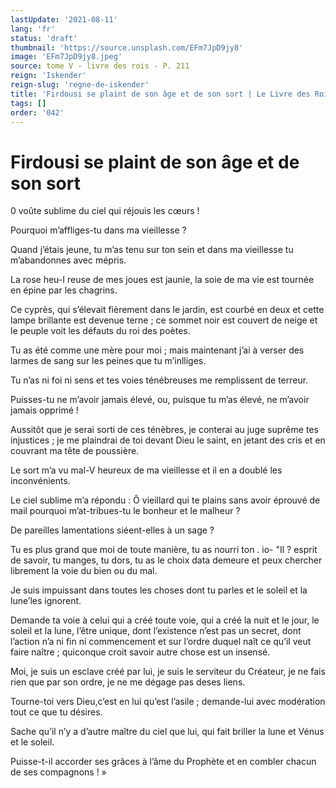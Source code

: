 ```yaml
---
lastUpdate: '2021-08-11'
lang: 'fr'
status: 'draft'
thumbnail: 'https://source.unsplash.com/EFm7JpD9jy8'
image: 'EFm7JpD9jy8.jpeg'
source: tome V - livre des rois - P. 211
reign: 'Iskender'
reign-slug: 'regne-de-iskender'
title: 'Firdousi se plaint de son âge et de son sort | Le Livre des Rois | Shâhnâmeh'
tags: []
order: '042'
---
```


<!-- LTeX: language=fr -->

# Firdousi se plaint de son âge et de son sort

0 voûte sublime du ciel qui réjouis les cœurs !

Pourquoi m’affliges-tu dans ma vieillesse ?

Quand j’étais jeune, tu m’as tenu sur ton sein et dans ma vieillesse tu m’abandonnes avec mépris.

La rose heu-I reuse de mes joues est jaunie, la soie de ma vie est tournée en épine par les chagrins.

Ce cyprès, qui s’élevait fièrement dans le jardin, est courbé en deux et cette lampe brillante est devenue terne ; ce sommet noir est couvert de neige et le peuple voit les défauts du roi des poètes.

Tu as été comme une mère pour moi ; mais maintenant j’ai à verser des larmes de sang sur les peines que tu m’inlliges.

Tu n’as ni foi ni sens et tes voies ténébreuses me remplissent de terreur.

Puisses-tu ne m’avoir jamais élevé, ou, puisque tu m’as élevé, ne m’avoir jamais opprimé !

Aussitôt que je serai sorti de ces ténèbres, je conterai au juge suprême tes injustices ; je me plaindrai de toi devant Dieu le saint, en jetant des cris et en couvrant ma tête de poussière.

Le sort m’a vu mal-V heureux de ma vieillesse et il en a doublé les inconvénients.

Le ciel sublime m’a répondu : Ô vieillard qui te plains sans avoir éprouvé de mail pourquoi m’at-tribues-tu le bonheur et le malheur ?

De pareilles lamentations siéent-elles à un sage ?

Tu es plus grand que moi de toute manière, tu as nourri ton
. io-
"Il ?
esprit de savoir, tu manges, tu dors, tu as le choix data demeure et peux chercher librement la voie du bien ou du mal.

Je suis impuissant dans toutes les choses dont tu parles et le soleil et la lune’les ignorent.

Demande ta voie à celui qui a créé toute voie, qui a créé la nuit et le jour, le soleil et la lune, l’être unique, dont l’existence n’est pas un secret, dont l’action n’a ni fin ni commencement et sur l’ordre duquel naît ce qu’il veut faire naître ; quiconque croit savoir autre chose est un insensé.

Moi, je suis un esclave créé par lui, je suis le serviteur du Créateur, je ne fais rien que par son ordre, je ne me dégage pas deses liens.

Tourne-toi vers Dieu,c’est en lui qu’est l’asile ; demande-lui avec modération tout ce que tu désires.

Sache qu’il n’y a d’autre maître du ciel que lui, qui fait briller la lune et Vénus et le soleil.

Puisse-t-il accorder ses grâces à l’âme du Prophète et en combler chacun de ses compagnons ! »

